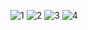 ![1](https://user-images.githubusercontent.com/78769654/113839961-26cc2380-97cb-11eb-8ca4-6cd19a3f337b.jpg)
![2](https://user-images.githubusercontent.com/78769654/113839965-27fd5080-97cb-11eb-8240-4e4a57bd3d99.jpg)
![3](https://user-images.githubusercontent.com/78769654/113839971-292e7d80-97cb-11eb-9454-3f1981c49a57.jpg)
![4](https://user-images.githubusercontent.com/78769654/113839975-2a5faa80-97cb-11eb-83ba-cf0bcc00e04b.jpg)
